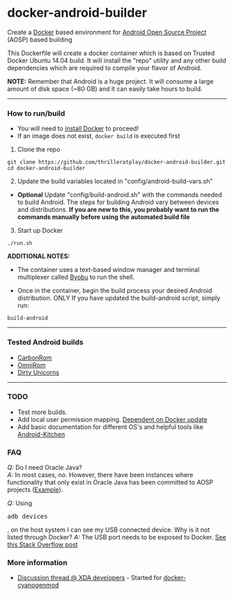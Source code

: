 docker-android-builder
==================

Create a [Docker](https://www.docker.io) based environment for [Android Open Source Project](https://source.android.com/index.html) (AOSP) based building

This Dockerfile will create a docker container which is based on Trusted Docker Ubuntu 14.04 build.
It will install the "repo" utility and any other build dependencies which are required to compile your flavor of Android.

**NOTE:** Remember that Android is a huge project. It will consume a large amount of disk space (~80 GB) and it can easily take hours to build.

---

### How to run/build 

* You will need to [install Docker](https://www.docker.io/gettingstarted) to proceed!
* If an image does not exist, ```docker build``` is executed first

1. Clone the repo
```
git clone https://github.com/thrilleratplay/docker-android-builder.git
cd docker-android-builder
```

2. Update the build variables located in "config/android-build-vars.sh"
  * **Optional** Update "config/build-android.sh" with the commands needed to build Android.  The steps for building Android vary between devices and distributions.  **If you are new to this, you probably want to run the commands manually before using the automated build file**

3. Start up Docker
```
./run.sh
```

**ADDITIONAL NOTES:**  
* The container uses a text-based window manager and terminal multiplexer called [Byobu](http://byobu.co/) to run the shell.

* Once in the container, begin the build process your desired Android distribution.  ONLY If you have updated the build-android script, simply run:
```
build-android
```
---

### Tested Android builds
* [CarbonRom](https://carbonrom.org)
* [OmniRom](http://omnirom.org)
* [Dirty Unicorns](http://dirtyunicorns.com/dusite)

---

### TODO
* Test more builds.
* Add local user permission mapping. [Dependent on Docker update](https://github.com/docker/docker/pull/5910)
* Add basic documentation for different OS's and helpful tools like [Android-Kitchen](https://github.com/dsixda/Android-Kitchen)

### FAQ
*Q:* Do I need Oracle Java?  
*A:* In most cases, no.  However, there have been instances where functionality that only exist in Oracle Java has been committed to AOSP projects ([Example](https://github.com/CyanogenMod/android_external_bouncycastle/commit/57c3bb556ef873a72010d6022edddc14e6bba9be)).  

*Q:* Using <pre>adb devices</pre>, on the host system I can see my USB connected device.  Why is it not listed through Docker?
*A:* The USB port needs to be exposed to Docker.  [See this Stack Overflow post](http://stackoverflow.com/questions/17792161/is-it-possible-to-expose-a-usb-device-to-a-lxc-docker-container)

### More information

* [Discussion thread @ XDA developers](http://forum.xda-developers.com/showthread.php?t=2650345) - Started for [docker-cyanogenmod](https://github.com/stucki/docker-cyanogenmod)

